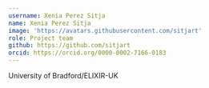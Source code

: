 ```yaml
---
username: Xenia Perez Sitja
name: Xenia Perez Sitja
image: 'https://avatars.githubusercontent.com/sitjart'
role: Project team
github: https://github.com/sitjart
orcid: https://orcid.org/0000-0002-7166-0183
---
```

University of Bradford/ELIXIR-UK